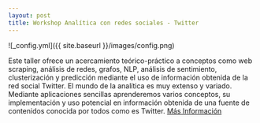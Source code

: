 ```yaml
---
layout: post
title: Workshop Analítica con redes sociales - Twitter
---
```



![_config.yml]({{ site.baseurl }}/images/config.png)

Este taller ofrece un acercamiento teórico-práctico a conceptos como web scraping, análisis de redes, grafos, NLP, análisis de sentimiento, clusterización y predicción mediante el uso de información obtenida de la red social Twitter. El mundo de la analítica es muy extenso y variado. Mediante aplicaciones sencillas aprenderemos varios conceptos, su implementación y uso potencial en información obtenida de una fuente de contenidos conocida por todos como es Twitter.
[Más Información](https://www.meetup.com/es/Machine-Learning-Data-Science-Bogota/events/257945271/)
